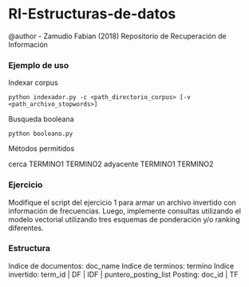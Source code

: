 # RI-Estructuras-de-datos
@author - Zamudio Fabian (2018)
Repositorio de Recuperación de Información

### Ejemplo de uso
Indexar corpus
```
python indexador.py -c <path_directorio_corpus> [-v <path_archivo_stopwords>] 
```
Busqueda booleana
```
python booleano.py 
```
Métodos permitidos

cerca TERMINO1 TERMINO2
adyacente TERMINO1 TERMINO2

### Ejercicio
Modifique el script del ejercicio 1 para armar un archivo invertido con información de frecuencias. Luego, implemente consultas utilizando el modelo vectorial utilizando tres esquemas de ponderación y/o ranking diferentes.

### Estructura
Indice de documentos: doc_name
Indice de terminos: termino
Indice invertido: term_id | DF | IDF | puntero_posting_list
Posting: doc_id | TF 